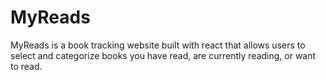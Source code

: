 # MyReads
MyReads is a book tracking website built with react that allows users to select and categorize books you have read, are currently reading, or want to read.


